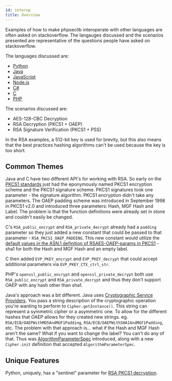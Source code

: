 ```yaml
---
id: interop
title: Overview
---
```


Examples of how to make phpseclib interoperate with other languages are often asked on stackoverflow. The langauges discussed and the scenarios presented are representative of the questions people have asked on stackoverflow.

The languages discussed are:

- [Python](python.md)
- [Java](java.md)
- [JavaScript](javascript.md)
- [Node.js](nodejs.md)
- [C#](csharp.md)
- [C](c.md)
- [PHP](php.md)

The scenarios discussed are:

- AES-128-CBC Decryption
- RSA Decryption (PKCS1 + OAEP)
- RSA Signature Verification (PKCS1 + PSS)

In the RSA examples, a 512-bit key is used for brevity, but this also means that the best practices hashing algorithms can't be used because the key is too short.

## Common Themes

Java and C have two different API's for working with RSA. So early on the [PKCS1 standards](https://en.wikipedia.org/wiki/PKCS_1) just had the eponymously named PKCS1 encryption scheme and the PKCS1 signature scheme. PKCS1 signatures took one parameter - the signature algorithm. PKCS1 encryption didn't take any parameters. The OAEP padding scheme was introduced in September 1998 in PKCS1 v2.0 and introduced three parameters: Hash, MGF Hash and Label. The problem is that the function definitions were already set in stone and couldn't easily be changed.

C's `RSA_public_encrypt` and `RSA_private_decrypt` already had a `padding` parameter so they just added a new constant that could be passed to that parameter - `RSA_PKCS1_OAEP_PADDING`. This new constant would utilize the [default values in the ASN.1 definition of RSAES-OAEP-params in PKCS1](https://datatracker.ietf.org/doc/html/rfc8017#appendix-A.2.1) - sha1 for both the Hash and MGF Hash and an empty label.

C then added `EVP_PKEY_encrypt` and `EVP_PKEY_decrypt` that could accept additional parameters via `EVP_PKEY_CTX_ctrl_str`.

PHP's `openssl_public_encrypt` and `openssl_private_decrypt` both use `RSA_public_encrypt` and `RSA_private_decrypt` and thus they don't support OAEP with any hash other than sha1.

Java's approach was a bit different. Java uses [Cryptographic Service Providers](https://docs.oracle.com/javase/8/docs/technotes/guides/security/crypto/CryptoSpec.html). You pass a string description of the cryptographic operation you're wanting to perform to `Cipher.getInstance()`. This string can represent a symmetric cipher or a asymmetric one. To allow for the different hashes that OAEP allows for they created new strings. eg. `RSA/ECB/OAEPWithMD5AndMGF1Padding`, `RSA/ECB/OAEPWithSHA1AndMGF1Padding`, etc. The problem with that approach is...  what if the Hash and MGF Hash aren't the same? What if you want to change the label? You can't do any of that. Thus was [AlgorithmParameterSpec](https://docs.oracle.com/javase/7/docs/api/java/security/spec/AlgorithmParameterSpec.html) introduced, along with a new `Cipher.init` definition that accepted `AlgorithmParameterSpec`.

## Unique Features

Python, uniquely, has a "sentinel" parameter for [RSA PKCS1 decryption](https://pycryptodome.readthedocs.io/en/latest/src/cipher/pkcs1_v1_5.html).